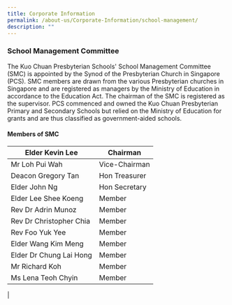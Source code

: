 ```yaml
---
title: Corporate Information
permalink: /about-us/Corporate-Information/school-management/
description: ""
---
```

### **School Management Committee**

The Kuo Chuan Presbyterian Schools' School Management Committee (SMC) is appointed by the Synod of the Presbyterian Church in Singapore (PCS). SMC members are drawn from the various Presbyterian churches in Singapore and are registered as managers by the Ministry of Education in accordance to the Education Act. The chairman of the SMC is registered as the supervisor. PCS commenced and owned the Kuo Chuan Presbyterian Primary and Secondary Schools but relied on the Ministry of Education for grants and are thus classified as government-aided schools.

#### **Members of SMC**

| Elder Kevin Lee | Chairman |
|---|---|
| Mr Loh Pui Wah | Vice-Chairman |
| Deacon Gregory Tan | Hon Treasurer |
| Elder John Ng  | Hon Secretary |
| Elder Lee Shee Koeng | Member  |
| Rev Dr Adrin Munoz | Member |
| Rev Dr Christopher Chia | Member |
| Rev Foo Yuk Yee | Member |
| Elder Wang Kim Meng | Member |
| Elder Dr Chung Lai Hong | Member |
| Mr Richard Koh | Member |
| Ms Lena Teoh Chyin | Member |
|